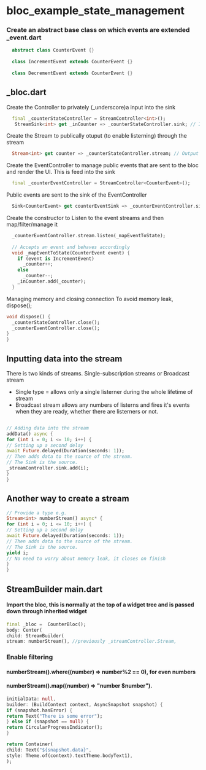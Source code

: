 # bloc_example_state_management


### Create an abstract base class on which events are extended  _event.dart
```dart
  abstract class CounterEvent {}
  
  class IncrementEvent extends CounterEvent {} 
  
  class DecrementEvent extends CounterEvent {}
   ```    

## _bloc.dart

  Create the Controller to privately (_underscore)a input into the sink
```dart
  final _counterStateController = StreamController<int>();
   StreamSink<int> get _inCounter => _counterStateController.sink; // Input
   ```
  
  Create the Stream to publically otuput (to enable listerning)  through the stream
```dart
  Stream<int> get counter => _counterStateController.stream; // Output
   ```

  
  Create the EventController to manage public events that are sent to the bloc and render the UI. This is feed into the sink
```dart
  final _counterEventController = StreamController<CounterEvent>();
   ```
  
  Public events are sent to the sink of the EventController
```dart
  Sink<CounterEvent> get counterEventSink => _counterEventController.sink;
   ```
  
  Create the constructor to Listen to the event streams and then map/filter/manage it
  
```dart
  _counterEventController.stream.listen(_mapEventToState);
  
  // Accepts an event and behaves accordingly
  void _mapEventToState(CounterEvent event) {
    if (event is IncrementEvent)
      _counter++;
    else
      _counter--;
    _inCounter.add(_counter);
  }
   ```
   
   Managing memory and closing connection
   To avoid memory leak, dispose();
  
  ```dart
  void dispose() {
    _counterStateController.close();
    _counterEventController.close();
  }
}
 ```

## Inputting data into the stream

There is two kinds of streams.
Single-subscription streams or Broadcast stream

 - Single type = allows only a single listerner during the whole
   lifetime of stream
 - Broadcast stream allows any numbers of listerns and fires it's events
   when they are ready, whether there are listerners or not.

  ```dart

// Adding data into the stream
addData() async {
for (int i = 0; i <= 10; i++) {
// Setting up a second delay
await Future.delayed(Duration(seconds: 1));
// Then adds data to the source of the stream.
// The Sink is the source.
_streamController.sink.add(i);
}
}
  ```

  
## Another way to create a stream
  ```dart
// Provide a type e.g.
Stream<int> numberStream() async* {
for (int i = 0; i <= 10; i++) {
// Setting up a second delay
await Future.delayed(Duration(seconds: 1));
// Then adds data to the source of the stream.
// The Sink is the source.
yield i;
// No need to worry about memory leak, it closes on finish
}
}
 ```

## StreamBuilder main.dart


#### Import the bloc, this is normally at the top of a widget tree and is passed down through inherited widget
  ```dart
final _bloc =  CounterBloc();
body: Center(
child: StreamBuilder(
stream: numberStream(), //previously _streamController.Stream,
 ```

### Enable filtering
#### numberStream().where((number) => number%2 == 0), for even numbers
#### numberStream().map((number) => "number $number").

  ```dart
initialData: null,
builder: (BuildContext context, AsyncSnapshot snapshot) {
if (snapshot.hasError) {
return Text("There is some error");
} else if (snapshot == null) {
return CircularProgressIndicator();
}

return Container(
child: Text("${snapshot.data}",
style: Theme.of(context).textTheme.bodyText1),
);
 ```
